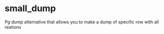 # small_dump
Pg dump alternative that allows you to make a dump of specific row with all  reations 
